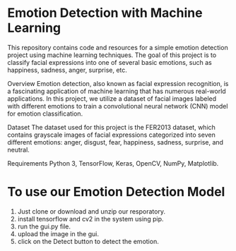# Emotion Detection with Machine Learning
This repository contains code and resources for a simple emotion detection project using machine learning techniques. The goal of this project is to classify facial expressions into one of several basic emotions, such as happiness, sadness, anger, surprise, etc.

Overview
Emotion detection, also known as facial expression recognition, is a fascinating application of machine learning that has numerous real-world applications. In this project, we utilize a dataset of facial images labeled with different emotions to train a convolutional neural network (CNN) model for emotion classification.

Dataset
The dataset used for this project is the FER2013 dataset, which contains grayscale images of facial expressions categorized into seven different emotions: anger, disgust, fear, happiness, sadness, surprise, and neutral.

Requirements
Python 3,
TensorFlow,
Keras,
OpenCV,
NumPy,
Matplotlib.

# To use our Emotion Detection Model
  1. Just clone or download and unzip our resporatory.
  2. install tensorflow and cv2 in the system using pip.
  3. run the gui.py file.
  4. upload the image in the gui.
  5. click on the Detect button to detect the emotion.
